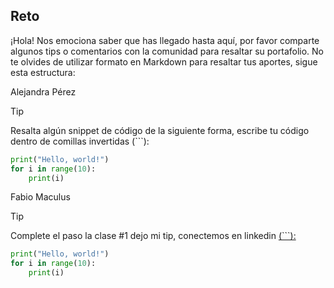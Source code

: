 ## Reto

¡Hola! Nos emociona saber que has llegado hasta aquí, por favor comparte algunos tips o comentarios con la comunidad para resaltar su portafolio. 
No te olvides de utilizar formato en Markdown para resaltar tus aportes, sigue esta estructura:

Alejandra Pérez

> [!TIP]
> Resalta algún snippet de código de la siguiente forma, escribe tu código dentro de comillas invertidas (```):

```py
print("Hello, world!")
for i in range(10):
    print(i)
```

Fabio Maculus

> [!TIP]
> Complete el paso la clase #1 dejo mi tip, conectemos en linkedin <a href="https://www.linkedin.com/in/fabio-maculus-data-analyst/"> (```):

```py
print("Hello, world!")
for i in range(10):
    print(i)
```
<!-- Sección de tips -->



<!-- Sección de tips - FIN -->
